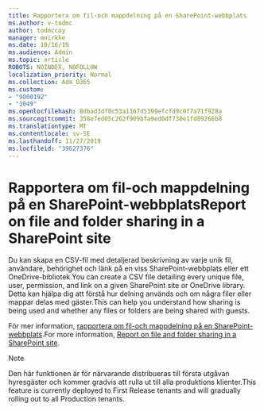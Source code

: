 ```yaml
---
title: Rapportera om fil-och mappdelning på en SharePoint-webbplats
ms.author: v-todmc
author: todmccoy
manager: mnirkhe
ms.date: 10/16/19
ms.audience: Admin
ms.topic: article
ROBOTS: NOINDEX, NOFOLLOW
localization_priority: Normal
ms.collection: Adm_O365
ms.custom:
- "9000192"
- "3049"
ms.openlocfilehash: 8dbad3df0c53a1167d5399efcfd9c0f7a71f928a
ms.sourcegitcommit: 358e7ed05c262f909bfa9ed0df730e1fd89266b8
ms.translationtype: MT
ms.contentlocale: sv-SE
ms.lasthandoff: 11/27/2019
ms.locfileid: "39627376"
---
```

# <a name="report-on-file-and-folder-sharing-in-a-sharepoint-site"></a><span data-ttu-id="4f1a4-102">Rapportera om fil-och mappdelning på en SharePoint-webbplats</span><span class="sxs-lookup"><span data-stu-id="4f1a4-102">Report on file and folder sharing in a SharePoint site</span></span>

<span data-ttu-id="4f1a4-103">Du kan skapa en CSV-fil med detaljerad beskrivning av varje unik fil, användare, behörighet och länk på en viss SharePoint-webbplats eller ett OneDrive-bibliotek.</span><span class="sxs-lookup"><span data-stu-id="4f1a4-103">You can create a CSV file detailing every unique file, user, permission, and link on a given SharePoint site or OneDrive library.</span></span> <span data-ttu-id="4f1a4-104">Detta kan hjälpa dig att förstå hur delning används och om några filer eller mappar delas med gäster.</span><span class="sxs-lookup"><span data-stu-id="4f1a4-104">This can help you understand how sharing is being used and whether any files or folders are being shared with guests.</span></span>

<span data-ttu-id="4f1a4-105">För mer information, [rapportera om fil-och mappdelning på en SharePoint-webbplats](https://docs.microsoft.com/sharepoint/sharing-reports).</span><span class="sxs-lookup"><span data-stu-id="4f1a4-105">For more information, [Report on file and folder sharing in a SharePoint site](https://docs.microsoft.com/sharepoint/sharing-reports).</span></span>

> [!NOTE]
> <span data-ttu-id="4f1a4-106">Den här funktionen är för närvarande distribueras till första utgåvan hyresgäster och kommer gradvis att rulla ut till alla produktions klienter.</span><span class="sxs-lookup"><span data-stu-id="4f1a4-106">This feature is currently deployed to First Release tenants and will gradually rolling out to all Production tenants.</span></span>